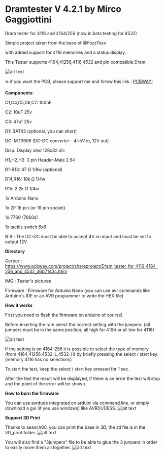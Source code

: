 # Dramtester V 4.2.1 by Mirco Gaggiottini
Dram tester for 4116 and 4164/256 (now in beta testing for 4532)

Simple project taken from the base of @FozzTexx

with added support for 4116 memories and a status display.

This Tester supports 4164,41256,4116,*4532* and pin compatible Dram.

![alt text](https://github.com/zeus074/dramtester/blob/main/IMG/IMG_6060.jpg)

:coffee: if you want the PCB, please support me and follow this link : <a href="https://www.pcbway.com/project/shareproject/Dram_tester_for_4116_4164_256_and_4532_d6b7143c.html" target="_NEW">PCBWAY!</a>

**Components:**

C1,C4,C5,C6,C7: 100nF

C2: 10uF 25v

C3: 47uf 25v

D1: BAT43 (optional, you can short)

DC: MT3608 (DC-DC converter - 4~5V in, 12V out)

Disp: Display oled 128x32 i2c

H1,H2,H3: 3 pin Header-Male 2.54

R1-R13: 47 Ω 1/8w (optional)

R14,R16: 10k Ω 1/4w

R15: 2.2k Ω 1/4w

1x Arduino Nano

1x Zif 16 pin (or 16 pin socket)

1x 7760 (7660s)

1x tactile switch 6x6

N.B.: The DC-DC must be able to accept 4V on input and must be set to output 12V


**Directory**

Gerber : https://www.pcbway.com/project/shareproject/Dram_tester_for_4116_4164_256_and_4532_d6b7143c.html

IMG : Tester's pictures

Firmware : Firmware for Arduino Nano (you can use avr commands like Arduino's IDE or an AVR programmer to write the HEX file)


**How it works**

First you need to flash the firmware on arduino of course!.

Before inserting the ram select the correct setting with the jumpers: (all jumpers must be in the same position, all high for 4164 or all low for 4116)

![alt text](https://github.com/zeus074/dramtester/blob/main/IMG/jumper_positions.jpg)


If the setting is on 4164-256 it is possible to select the type of memory (from 4164,41256,4532-L,4532-H) by briefly pressing the select / start key.
(memory 4116 has no selections)

To start the test, keep the select / start key pressed for 1 sec.

After the test the result will be displayed, if there is an error the test will stop and the point of the error will be shown.

**How to burn the firmware**

You can use avrdude integrated on arduini via command line, or simply download a gui (if you use windows) like AVRDUDESS.
![alt text](https://github.com/zeus074/dramtester/blob/main/IMG/programming.JPG)

**Support 3D Print**

Thanks to seanch80, you can print the base in 3D, the stl file is in the 3D_print folder.
![alt text](https://github.com/zeus074/dramtester/blob/main/IMG/base_3D.jpg)

You will also find a "3jumpers" file to be able to glue the 3 jumpers in order to easily move them all together.
![alt text](https://github.com/zeus074/dramtester/blob/main/IMG/3jumpers.jpg)
